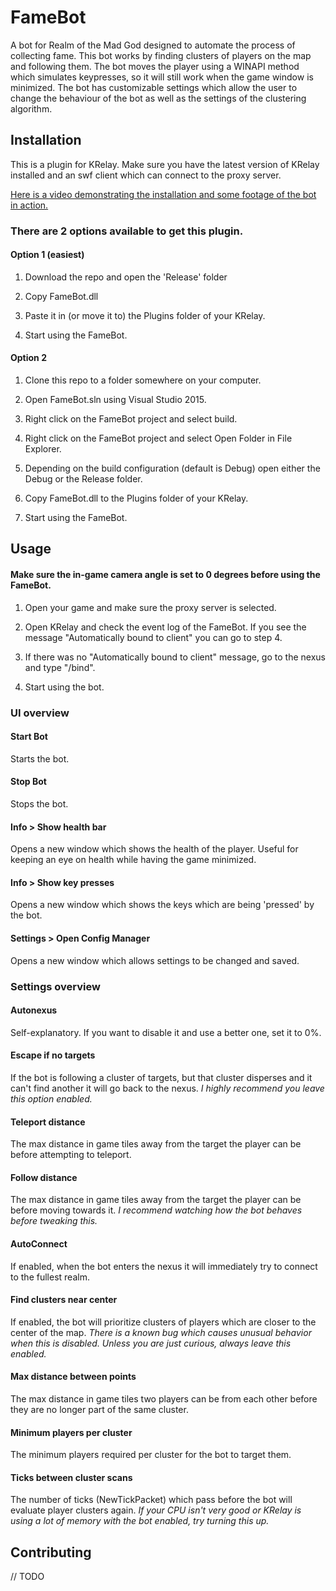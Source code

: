 # FameBot
A bot for Realm of the Mad God designed to automate the process of collecting fame. This bot works by finding clusters of players on the map and following them. The bot moves the player using a WINAPI method which simulates keypresses, so it will still work when the game window is minimized. The bot has customizable settings which allow the user to change the behaviour of the bot as well as the settings of the clustering algorithm.

## Installation
This is a plugin for KRelay. Make sure you have the latest version of KRelay installed and an swf client which can connect to the proxy server.

[Here is a video demonstrating the installation and some footage of the bot in action.](http://www.youtube.com/watch?v=https://youtu.be/xYY3iSDlibw)

### There are 2 options available to get this plugin.
#### Option 1 (easiest)
1. Download the repo and open the 'Release' folder

2. Copy FameBot.dll

3. Paste it in (or move it to) the Plugins folder of your KRelay.

4. Start using the FameBot.

#### Option 2
1. Clone this repo to a folder somewhere on your computer.

2. Open FameBot.sln using Visual Studio 2015.

3. Right click on the FameBot project and select build.

4. Right click on the FameBot project and select Open Folder in File Explorer.

5. Depending on the build configuration (default is Debug) open either the Debug or the Release folder.

6. Copy FameBot.dll to the Plugins folder of your KRelay.

7. Start using the FameBot.

## Usage
#### Make sure the in-game camera angle is set to 0 degrees before using the FameBot.
1. Open your game and make sure the proxy server is selected.

2. Open KRelay and check the event log of the FameBot. If you see the message "Automatically bound to client" you can go to step 4.

3. If there was no "Automatically bound to client" message, go to the nexus and type "/bind".

4. Start using the bot.

### UI overview
#### Start Bot
Starts the bot.

#### Stop Bot
Stops the bot.

#### Info > Show health bar
Opens a new window which shows the health of the player. Useful for keeping an eye on health while having the game minimized.

#### Info > Show key presses
Opens a new window which shows the keys which are being 'pressed' by the bot.

#### Settings > Open Config Manager
Opens a new window which allows settings to be changed and saved.

### Settings overview
#### Autonexus
Self-explanatory. If you want to disable it and use a better one, set it to 0%.

#### Escape if no targets
If the bot is following a cluster of targets, but that cluster disperses and it can't find another it will go back to the nexus. *I highly recommend you leave this option enabled.*

#### Teleport distance
The max distance in game tiles away from the target the player can be before attempting to teleport.

#### Follow distance
The max distance in game tiles away from the target the player can be before moving towards it. *I recommend watching how the bot behaves before tweaking this.*

#### AutoConnect
If enabled, when the bot enters the nexus it will immediately try to connect to the fullest realm.

#### Find clusters near center
If enabled, the bot will prioritize clusters of players which are closer to the center of the map. *There is a known bug which causes unusual behavior when this is disabled. Unless you are just curious, always leave this enabled.*

#### Max distance between points
The max distance in game tiles two players can be from each other before they are no longer part of the same cluster.

#### Minimum players per cluster
The minimum players required per cluster for the bot to target them.

#### Ticks between cluster scans
The number of ticks (NewTickPacket) which pass before the bot will evaluate player clusters again. *If your CPU isn't very good or KRelay is using a lot of memory with the bot enabled, try turning this up.*

## Contributing
// TODO